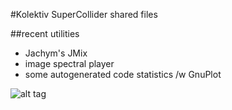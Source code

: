 #Kolektiv SuperCollider shared files

##recent utilities

* Jachym's JMix
* image spectral player
* some autogenerated code statistics /w GnuPlot

![alt tag](https://raw.githubusercontent.com/k-o-l-e-k-t-i-v/supercollider/master/utils/lang_statistics/code_usage.png)


